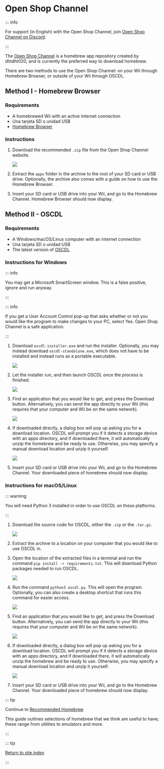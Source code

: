 # Open Shop Channel

::: info

For support (in English) with the Open Shop Channel, join [Open Shop Channel on Discord](https://discord.gg/osc).

:::

The [Open Shop Channel](https://oscwii.org/) is a homebrew app repository created by dhtdht020, and is currently the preferred way to download homebrew.

There are two methods to use the Open Shop Channel: on your Wii through Homebrew Browser, or outside of your Wii through OSCDL.

## Method I - Homebrew Browser

### Requirements

- A homebrewed Wii with an active Internet connection
- Una tarjeta SD o unidad USB
- [Homebrew Browser](https://oscwii.org/library/app/homebrew_browser)

### Instructions

1. Download the recommended `.zip` file from the Open Shop Channel website.

    ![](/images/osc/zip-download-HBB.png)

2. Extract the `apps` folder in the archive to the root of your SD card or USB drive. Optionally, the archive also comes with a guide on how to use the Homebrew Browser.

3. Insert your SD card or USB drive into your Wii, and go to the Homebrew Channel. Homebrew Browser should now display.

## Method II - OSCDL

### Requirements

- A Windows/macOS/Linux computer with an internet connection
- Una tarjeta SD o unidad USB
- The latest version of [OSCDL](https://github.com/dhtdht020/osc-dl/releases/latest)

### Instructions for Windows

::: info

You may get a Microsoft SmartScreen window. This is a false positive, ignore and run anyway.

:::

::: info

If you get a User Account Control pop-up that asks whether or not you would like the program to make changes to your PC, select Yes. Open Shop Channel is a safe application.

:::

1. Download `oscdl-installer.exe` and run the installer. Optionally, you may instead download `oscdl-standalone.exe`, which does not have to be installed and instead runs as a portable executable.

    ![](/images/osc/exe-download-OSCDL.png)

2. Let the installer run, and then launch OSCDL once the process is finished.

    ![](/images/osc/install-finished-OSCDL.png)

3. Find an application that you would like to get, and press the Download button. Alternatively, you can send the app directly to your Wii (this requires that your computer and Wii be on the same network).

    ![](/images/osc/app-download-OSCDL.png)

4. If downloaded directly, a dialog box will pop up asking you for a download location. OSCDL will prompt you if it detects a storage device with an apps directory, and if downloaded there, it will automatically unzip the homebrew and be ready to use. Otherwise, you may specify a manual download location and unzip it yourself.

    ![](/images/osc/download-prompt-OSCDL.png)

5. Insert your SD card or USB drive into your Wii, and go to the Homebrew Channel. Your downloaded piece of homebrew should now display.

### Instructions for macOS/Linux

::: warning

You will need Python 3 installed in order to use OSCDL on these platforms.

:::

1. Download the source code for OSCDL, either the `.zip` or the `.tar.gz`.

    ![](/images/osc/source-code-download-OSCDL.png)

2. Extract the archive to a location on your computer that you would like to use OSCDL in.

3. Open the location of the extracted files in a terminal and run the command `pip install -r requirements.txt`. This will download Python packages needed to run OSCDL.

    ![](/images/osc/satisfy-requirements-OSCDL.png)

4. Run the command `python3 oscdl.py`. This will open the program. Optionally, you can also create a desktop shortcut that runs this command for easier access.

    ![](/images/osc/run-OSCDL-terminal.png)

5. Find an application that you would like to get, and press the Download button. Alternatively, you can send the app directly to your Wii (this requires that your computer and Wii be on the same network).

    ![](/images/osc/app-download-OSCDL-linux.png)

6. If downloaded directly, a dialog box will pop up asking you for a download location. OSCDL will prompt you if it detects a storage device with an apps directory, and if downloaded there, it will automatically unzip the homebrew and be ready to use. Otherwise, you may specify a manual download location and unzip it yourself.

    ![](/images/osc/download-prompt-OSCDL-linux.png)

7. Insert your SD card or USB drive into your Wii, and go to the Homebrew Channel. Your downloaded piece of homebrew should now display.

::: tip

Continue to [Recommended Homebrew](recommended-homebrew)

This guide outlines selections of homebrew that we think are useful to have; these range from utilities to emulators and more.

:::

::: tip

[Return to site index](site-navigation)

:::
